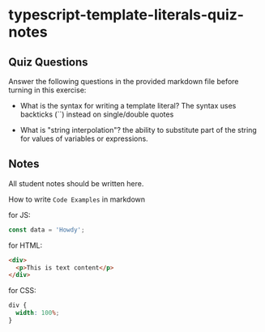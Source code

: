 # typescript-template-literals-quiz-notes

## Quiz Questions

Answer the following questions in the provided markdown file before turning in this exercise:

- What is the syntax for writing a template literal?
  The syntax uses backticks (``) instead on single/double quotes

- What is "string interpolation"?
  the ability to substitute part of the string for values of variables or expressions.

## Notes

All student notes should be written here.

How to write `Code Examples` in markdown

for JS:

```javascript
const data = 'Howdy';
```

for HTML:

```html
<div>
  <p>This is text content</p>
</div>
```

for CSS:

```css
div {
  width: 100%;
}
```
